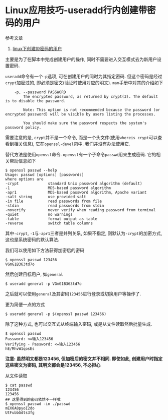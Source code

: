 # Linux应用技巧-useradd行内创建带密码的用户

参考文章

1. [linux下创建带密码的用户](http://blog.csdn.net/dliyuedong/article/details/24228599)

主要是为了在脚本中完成创建用户的操作, 同时不需要进入交互模式去为新用户设置密码.

`useradd`命令有一个`-p`选项, 可在创建用户的同时为其指定密码. 但这个密码是经过`crypt`加密过的, 即必须是密文(验证时使用对应的明文). `man`手册中对其的介绍如下

```
    -p, --password PASSWORD
        The encrypted password, as returned by crypt(3). The default is to disable the password.

        Note: This option is not recommended because the password (or encrypted password) will be visible by users listing the processes.

        You should make sure the password respects the system's password policy.
```

需要注意的是, `crypt`并不是一个命令, 而是一个头文件(使用`whereis crypt`可以查看到相关信息), 它在`openssl-devel`包中. 我们并没有办法使用它.

替代方法是使用`openssl`命令. `openssl`有一个子命令`passwd`用来生成密码. 它的相关帮助信息如下

```
$ openssl passwd --help
Usage: passwd [options] [passwords]
where options are
-crypt             standard Unix password algorithm (default)
-1                 MD5-based password algorithm
-apr1              MD5-based password algorithm, Apache variant
-salt string       use provided salt
-in file           read passwords from file
-stdin             read passwords from stdin
-noverify          never verify when reading password from terminal
-quiet             no warnings
-table             format output as table
-reverse           switch table columns
```

其中`-crypt`, `-1`与`-apr1`三者是并列关系, 如果不指定, 则默认为`-crypt`的加密方式, 这也是系统密码的默认算法. 

我们可以使用如下方法获得加密后的密码

```
$ openssl passwd 123456
VGmG1B363td7o
```

然后创建目标用户, 如`general`

```
$ useradd general -p VGmG1B363td7o
```

之后就可以使用`general`及其密码`123456`进行登录或切换用户等操作了.

更为简便一点的方式

```
$ useradd general -p $(openssl passwd 123456)
```

除了这种方式, 也可以交互式从终端输入密码, 或是从文件读取然后批量生成.

```
$ openssl passwd
Password: <=输入123456
Verifying - Password: <=输入123456
hE/MhvW1qosEs
```

**注意: 虽然明文都是123456, 但加密后的密文并不相同. 即使如此, 创建用户时指定这些密文为密码, 其明文都会是123456, 不必担心**

从文件读取

```
$ cat passwd
123456
123456
## 这里得到的密码依然不一样哦
$ openssl passwd -in ./passwd
mEX6A8pyoI2do
UtFubbGdts3fg
```
